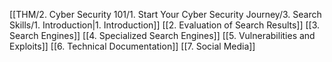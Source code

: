 [[THM/2. Cyber Security 101/1. Start Your Cyber Security Journey/3. Search Skills/1. Introduction|1. Introduction]]
[[2. Evaluation of Search Results]]
[[3. Search Engines]]
[[4. Specialized Search Engines]]
[[5. Vulnerabilities and Exploits]]
[[6. Technical Documentation]]
[[7. Social Media]]
